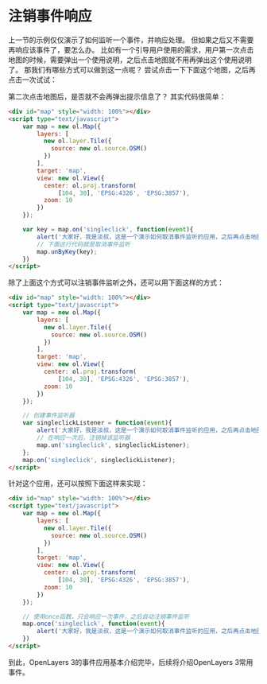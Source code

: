 # 注销事件响应
上一节的示例仅仅演示了如何监听一个事件，并响应处理。 但如果之后又不需要再响应该事件了，要怎么办。 比如有一个引导用户使用的需求，用户第一次点击地图的时候，需要弹出一个使用说明，之后点击地图就不用再弹出这个使用说明了。 那我们有哪些方式可以做到这一点呢？ 尝试点击一下下面这个地图，之后再点击一次试试：

<head>                  
	<link href="../src/ol3.13.1/ol.css" rel="stylesheet" type="text/css" />
	<script type="text/javascript" src="../src/ol3.13.1/ol.js" charset="utf-8"></script>
</head>
<div id="map" style="width: 100%"></div>
<script type="text/javascript">
	var map = new ol.Map({
		layers: [
		  new ol.layer.Tile({
		    source: new ol.source.OSM()
		  })
		],
		target: 'map',
		view: new ol.View({
		  center: ol.proj.transform(
		      [104, 30], 'EPSG:4326', 'EPSG:3857'),
		  zoom: 10
		})
	});

	var key = map.on('singleclick', function(event){
		alert('大家好，我是淡叔，这是一个演示如何取消事件监听的应用，之后再点击地图时，你将不会再看到这个说明。');
		map.unByKey(key);
	})

</script>

第二次点击地图后，是否就不会再弹出提示信息了？ 其实代码很简单：

```html
<div id="map" style="width: 100%"></div>
<script type="text/javascript">
	var map = new ol.Map({
		layers: [
		  new ol.layer.Tile({
		    source: new ol.source.OSM()
		  })
		],
		target: 'map',
		view: new ol.View({
		  center: ol.proj.transform(
		      [104, 30], 'EPSG:4326', 'EPSG:3857'),
		  zoom: 10
		})
	});

	var key = map.on('singleclick', function(event){
		alert('大家好，我是淡叔，这是一个演示如何取消事件监听的应用，之后再点击地图时，你将不会再看到这个说明。');
		// 下面这行代码就是取消事件监听
		map.unByKey(key);
	})
</script>
```

除了上面这个方式可以注销事件监听之外，还可以用下面这样的方式：
```html
<div id="map" style="width: 100%"></div>
<script type="text/javascript">
	var map = new ol.Map({
		layers: [
		  new ol.layer.Tile({
		    source: new ol.source.OSM()
		  })
		],
		target: 'map',
		view: new ol.View({
		  center: ol.proj.transform(
		      [104, 30], 'EPSG:4326', 'EPSG:3857'),
		  zoom: 10
		})
	});

	// 创建事件监听器
	var singleclickListener = function(event){
		alert('大家好，我是淡叔，这是一个演示如何取消事件监听的应用，之后再点击地图时，你将不会再看到这个说明。');
		// 在响应一次后，注销掉该监听器
		map.un('singleclick', singleclickListener);
	};
	map.on('singleclick', singleclickListener);
</script>
```

针对这个应用，还可以按照下面这样来实现：
```html
<div id="map" style="width: 100%"></div>
<script type="text/javascript">
	var map = new ol.Map({
		layers: [
		  new ol.layer.Tile({
		    source: new ol.source.OSM()
		  })
		],
		target: 'map',
		view: new ol.View({
		  center: ol.proj.transform(
		      [104, 30], 'EPSG:4326', 'EPSG:3857'),
		  zoom: 10
		})
	});

	// 使用once函数，只会响应一次事件，之后自动注销事件监听
	map.once('singleclick', function(event){
		alert('大家好，我是淡叔，这是一个演示如何取消事件监听的应用，之后再点击地图时，你将不会再看到这个说明。');
	})
</script>
```
到此，OpenLayers 3的事件应用基本介绍完毕，后续将介绍OpenLayers 3常用事件。


